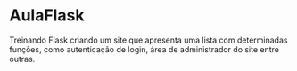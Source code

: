 # AulaFlask
Treinando Flask criando um site que apresenta uma lista com determinadas funções, como autenticação de login, área de administrador do site entre outras.
